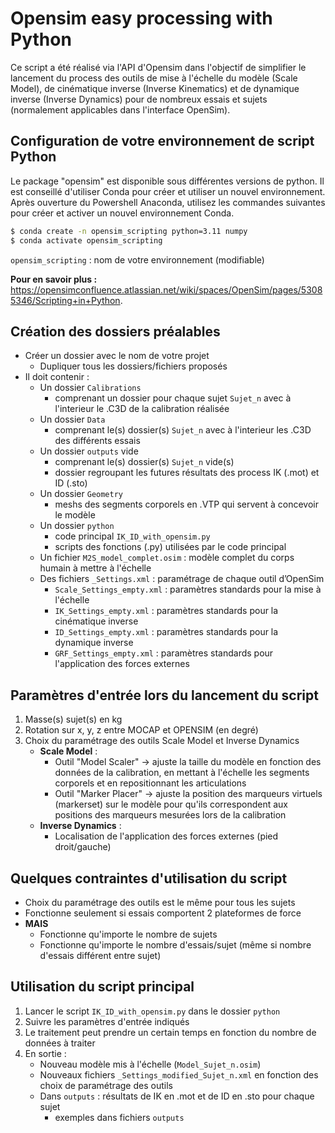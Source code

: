 # Opensim easy processing with Python
Ce script a été réalisé via l'API d'Opensim dans l'objectif de simplifier le lancement du process des outils de mise à l'échelle du modèle (Scale Model), de cinématique inverse (Inverse Kinematics) et de dynamique inverse (Inverse Dynamics) pour de nombreux essais et sujets (normalement applicables dans l'interface OpenSim). 

## Configuration de votre environnement de script Python 
Le package "opensim" est disponible sous différentes versions de python. Il est conseillé d'utiliser Conda pour créer et utiliser un nouvel environnement. Après ouverture du Powershell Anaconda, utilisez les commandes suivantes pour créer et activer un nouvel environnement Conda. 
```bash
$ conda create -n opensim_scripting python=3.11 numpy
$ conda activate opensim_scripting
```
`opensim_scripting` : nom de votre environnement (modifiable)

**Pour en savoir plus :** https://opensimconfluence.atlassian.net/wiki/spaces/OpenSim/pages/53085346/Scripting+in+Python.

## Création des dossiers préalables 
- Créer un dossier avec le nom de votre projet
  * Dupliquer tous les dossiers/fichiers proposés
- Il doit contenir :
  * Un dossier `Calibrations`
    + comprenant un dossier pour chaque sujet `Sujet_n` avec à l'interieur le .C3D de la calibration réalisée
  * Un dossier `Data`
    + comprenant le(s) dossier(s) `Sujet_n` avec à l'interieur les .C3D des différents essais
  * Un dossier `outputs` vide
    + comprenant le(s) dossier(s) `Sujet_n` vide(s)
    + dossier regroupant les futures résultats des process IK (.mot) et ID (.sto)
  * Un dossier `Geometry`
    +  meshs des segments corporels en .VTP qui servent à concevoir le modèle
  * Un dossier `python`
    + code principal `IK_ID_with_opensim.py`
    + scripts des fonctions (.py) utilisées  par le code principal
  * Un fichier `M2S_model_complet.osim` : modèle complet du corps humain à mettre à l'échelle 
  * Des fichiers `_Settings.xml` : paramétrage de chaque outil d’OpenSim
    + `Scale_Settings_empty.xml` : paramètres standards pour la mise à l'échelle 
    + `IK_Settings_empty.xml` : paramètres standards pour la cinématique inverse
    + `ID_Settings_empty.xml` : paramètres standards pour la dynamique inverse
    + `GRF_Settings_empty.xml` : paramètres standards pour l'application des forces externes
   
## Paramètres d'entrée lors du lancement du script
1. Masse(s) sujet(s) en kg
2. Rotation sur x, y, z entre MOCAP et OPENSIM (en degré)
3. Choix du paramétrage des outils Scale Model et Inverse Dynamics
   - **Scale Model** :
     * Outil "Model Scaler" -> ajuste la taille du modèle en fonction des données de la calibration, en mettant à l'échelle les segments corporels et en repositionnant les articulations
     * Outil "Marker Placer" -> ajuste la position des marqueurs virtuels (markerset) sur le modèle pour qu'ils correspondent aux positions des marqueurs mesurées lors de la calibration
   - **Inverse Dynamics** :
     * Localisation de l'application des forces externes (pied droit/gauche)
 
## Quelques contraintes d'utilisation du script
- Choix du paramétrage des outils est le même pour tous les sujets
- Fonctionne seulement si essais comportent 2 plateformes de force
- **MAIS**
  * Fonctionne qu'importe le nombre de sujets
  * Fonctionne qu'importe le nombre d'essais/sujet (même si nombre d'essais différent entre sujet)

## Utilisation du script principal 
1. Lancer le script `IK_ID_with_opensim.py` dans le dossier `python`
2. Suivre les paramètres d'entrée indiqués
3. Le traitement peut prendre un certain temps en fonction du nombre de données à traiter
4. En sortie :
   - Nouveau modèle mis à l'échelle (`Model_Sujet_n.osim`)
   - Nouveaux fichiers `_Settings_modified_Sujet_n.xml` en fonction des choix de paramétrage des outils
   - Dans `outputs` : résultats de IK en .mot et de ID en .sto pour chaque sujet
     * exemples dans fichiers `outputs`
     

   



    
  


   
      
